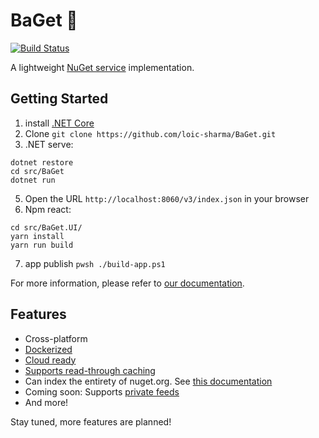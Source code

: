 # BaGet :baguette_bread:

[![Build Status](https://sharml.visualstudio.com/BaGet/_apis/build/status/loic-sharma.BaGet)](https://sharml.visualstudio.com/BaGet/_build/latest?definitionId=2)

A lightweight [NuGet service](https://docs.microsoft.com/en-us/nuget/api/overview) implementation.

## Getting Started

1. install [.NET Core](https://www.microsoft.com/net/download)
2. Clone `git clone https://github.com/loic-sharma/BaGet.git`
3. .NET serve:  
```
dotnet restore
cd src/BaGet
dotnet run
```
5. Open the URL `http://localhost:8060/v3/index.json` in your browser
6. Npm react:
```
cd src/BaGet.UI/
yarn install
yarn run build
```
7. app publish `pwsh ./build-app.ps1`  

For more information, please refer to [our documentation](https://loic-sharma.github.io/BaGet/).

## Features

* Cross-platform
* [Dockerized](https://loic-sharma.github.io/BaGet/#running-baget-on-docker)
* [Cloud ready](https://loic-sharma.github.io/BaGet/cloud/azure/)
* [Supports read-through caching](https://loic-sharma.github.io/BaGet/configuration/#enabling-read-through-caching)
* Can index the entirety of nuget.org. See [this documentation](https://loic-sharma.github.io/BaGet/tools/mirroring/)
* Coming soon: Supports [private feeds](https://loic-sharma.github.io/BaGet/private-feeds/)
* And more!

Stay tuned, more features are planned!